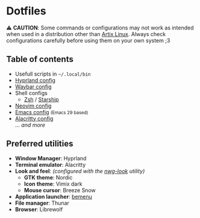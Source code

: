 # Dotfiles
⚠️ **CAUTION**: Some commands or configurations may not work as intended when used
in a distribution other than [Artix Linux][3]. Always check configurations carefully
before using them on your own system ;3

## Table of contents

- Usefull scripts in `~/.local/bin`
- [Hyprland config](.config/hypr/)
- [Waybar config](.config/waybar/)
- Shell configs
	- [Zsh](.zshrc) / [Starship](.config/starship.toml)
- [Neovim config](.config/nvim/)
- [Emacs config](.config/emacs/) <small>(Emacs 29 based)</small>
- [Alacritty config](.config/alacritty.yml)  
*... and more*

## Preferred utilities

- **Window Manager**: Hyprland
- **Terminal emulator**: Alacritty
- **Look and feel**:  *(configured with the [nwg-look][1] utility)*
    - **GTK theme**: Nordic
    - **Icon theme**: Vimix dark
    - **Mouse cursor**: Breeze Snow
- **Application launcher**: [bemenu][2]
- **File manager**: Thunar
- **Browser**: Librewolf

[1]: https://github.com/nwg-piotr/nwg-look
[2]: https://github.com/Cloudef/bemenu
[3]: https://artixlinux.org/
